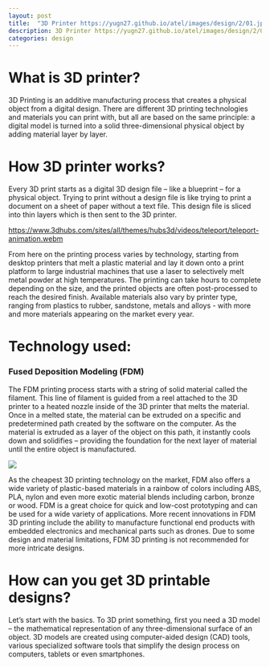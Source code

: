 ```yaml
---
layout: post
title:  "3D Printer https://yugn27.github.io/atel/images/design/2/01.jpg"
description: 3D Printer https://yugn27.github.io/atel/images/design/2/01.jpg
categories: design
---
```




# What is 3D printer?
3D Printing is an additive manufacturing process that creates a physical object from a digital design. There are different 3D printing technologies and materials you can print with, but all are based on the same principle: a digital model is turned into a solid three-dimensional physical object by adding material layer by layer.

# How 3D printer works?
Every 3D print starts as a digital 3D design file – like a blueprint – for a physical object. Trying to print without a design file is like trying to print a document on a sheet of paper without a text file. This design file is sliced into thin layers which is then sent to the 3D printer.

https://www.3dhubs.com/sites/all/themes/hubs3d/videos/teleport/teleport-animation.webm

From here on the printing process varies by technology, starting from desktop printers that melt a plastic material and lay it down onto a print platform to large industrial machines that use a laser to selectively melt metal powder at high temperatures. The printing can take hours to complete depending on the size, and the printed objects are often post-processed to reach the desired finish.
Available materials also vary by printer type, ranging from plastics to rubber, sandstone, metals and alloys - with more and more materials appearing on the market every year.


# Technology used:
### Fused Deposition Modeling (FDM)
The FDM printing process starts with a string of solid material called the filament. This line of filament is guided from a reel attached to the 3D printer to a heated nozzle inside of the 3D printer that melts the material. Once in a melted state, the material can be extruded on a specific and predetermined path created by the software on the computer. As the material is extruded as a layer of the object on this path, it instantly cools down and solidifies – providing the foundation for the next layer of material until the entire object is manufactured.

![]({{site.baseurl}}/images/design/2/01.jpg)


As the cheapest 3D printing technology on the market, FDM also offers a wide variety of plastic-based materials in a rainbow of colors including ABS, PLA, nylon and even more exotic material blends including carbon, bronze or wood.
FDM is a great choice for quick and low-cost prototyping and can be used for a wide variety of applications. More recent innovations in FDM 3D printing include the ability to manufacture functional end products with embedded electronics and mechanical parts such as drones. Due to some design and material limitations, FDM 3D printing is not recommended for more intricate designs.

# How can you get 3D printable designs?
Let’s start with the basics. To 3D print something, first you need a 3D model – the mathematical representation of any three-dimensional surface of an object. 3D models are created using computer-aided design (CAD) tools, various specialized software tools that simplify the design process on computers, tablets or even smartphones.


